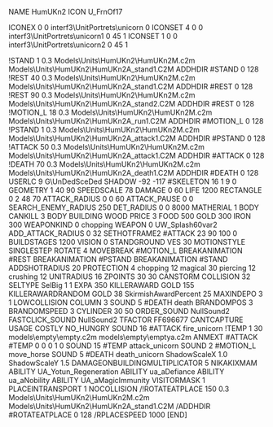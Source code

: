 NAME HumUKn2
ICON U_FrnOf17

ICONEX 0 0 interf3\UnitPortrets\unicorn 0
ICONSET 4 0 0 interf3\UnitPortrets\unicorn1 0 45 1
ICONSET 1 0 0 interf3\UnitPortrets\unicorn2 0 45 1

!STAND          1 0.3 Models\Units\HumUKn2\HumUKn2M.c2m Models\Units\HumUKn2\HumUKn2A_stand1.C2M
ADDHDIR #STAND 0 128
!REST          40 0.3 Models\Units\HumUKn2\HumUKn2M.c2m Models\Units\HumUKn2\HumUKn2A_stand1.C2M
ADDHDIR #REST 0 128
!REST          90 0.3 Models\Units\HumUKn2\HumUKn2M.c2m Models\Units\HumUKn2\HumUKn2A_stand2.C2M
ADDHDIR #REST 0 128
!MOTION_L      18 0.3 Models\Units\HumUKn2\HumUKn2M.c2m Models\Units\HumUKn2\HumUKn2A_run1.C2M
ADDHDIR #MOTION_L 0 128
!PSTAND        1  0.3 Models\Units\HumUKn2\HumUKn2M.c2m Models\Units\HumUKn2\HumUKn2A_attack1.C2M
ADDHDIR #PSTAND 0 128 
!ATTACK        50 0.3 Models\Units\HumUKn2\HumUKn2M.c2m Models\Units\HumUKn2\HumUKn2A_attack1.C2M
ADDHDIR #ATTACK 0 128
!DEATH         70 0.3 Models\Units\HumUKn2\HumUKn2M.c2m Models\Units\HumUKn2\HumUKn2A_death1.C2M
ADDHDIR #DEATH 0 128
USERLC 			9 G\UnDedSceDed SHADOW -92 -117
#SKELETON               16 1 9 0
GEOMETRY 1 40 90
SPEEDSCALE 78
DAMAGE   0 60
LIFE     1200
RECTANGLE 0 2 48 70
ATTACK_RADIUS 0 0 60
ATTACK_PAUSE 0 0
SEARCH_ENEMY_RADIUS 250
DET_RADIUS 0 0 8000
MATHERIAL 1 BODY
CANKILL 3 BODY BUILDING WOOD 
PRICE 3 FOOD 500 GOLD 300 IRON 300
WEAPONKIND 0 chopping
WEAPON 0 UW_Splash60var2
ADD_ATTACK_RADIUS 0 32
SETHOTFRAME2 #ATTACK 23 90 100 0
BUILDSTAGES 1200
VISION 0
STANDGROUND
VES 30
MOTIONSTYLE SINGLESTEP
ROTATE 4
MOVEBREAK #MOTION_L
BREAKANIMATION #REST
BREAKANIMATION #PSTAND
BREAKANIMATION #STAND
ADDSHOTRADIUS 20
PROTECTION 4 chopping 12 magical 30 piercing 12 crushing 12
UNITRADIUS 16
ZPOINTS 30 30
CANSTORM
COLLISION 32
SELTYPE SelBig 1 1
EXPA 350
KILLERAWARD             GOLD 155
KILLERAWARDRANDOM       GOLD 38
SkirmishAwardPercent 25
MAXINDEPO 3 1
LOWCOLLISION
COLUMN 3
SOUND 5 #DEATH death
BRANDOMPOS 3
BRANDOMSPEED 3
CYLINDER 30 50
ORDER_SOUND NullSound2
FASTCLICK_SOUND NullSound2
TFACTOR FF696677
CANTCAPTURE
USAGE COSTLY
NO_HUNGRY
SOUND 16 #ATTACK fire_unicorn
!TEMP 1 30 models\empty\empty.c2m models\empty\emptya.c2m
ANMEXT #ATTACK #TEMP 0 0 0 1 0
SOUND 15 #TEMP attack_unicorn
SOUND 2 #MOTION_L move_horse
SOUND 5 #DEATH death_unicorn
ShadowScaleX 1.0
ShadowScaleY 1.5
DAMAGEONBUILDINGMULTIPLICATOR 5
NIKAKIXMAM
ABILITY UA_Yotun_Regeneration
ABILITY ua_aDefiance
ABILITY ua_aNobility
ABILITY UA_aMagicImmunity
VISITORMASK 1
PLACEINTRANSPORT 1
NOCOLLISION
/!ROTATEATPLACE     150 0.3 Models\Units\HumUKn2\HumUKn2M.c2m Models\Units\HumUKn2\HumUKn2A_stand1.C2M
/ADDHDIR #ROTATEATPLACE 0 128
/RPLACESPEED         1000
[END]
